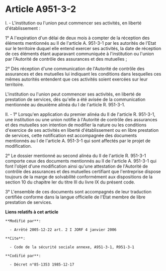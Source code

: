 # Article A951-3-2

I. - L'institution ou l'union peut commencer ses activités, en liberté d'établissement :

1° A l'expiration d'un délai de deux mois à compter de la réception des éléments mentionnés au II de l'article A. 951-3-1 par
les autorités de l'Etat sur le territoire duquel elle entend exercer ses activités, la date de réception de ces éléments
étant auparavant communiquée à l'institution ou l'union par l'Autorité de contrôle des assurances et des mutuelles ;

2° Dès réception d'une communication de l'Autorité de contrôle des assurances et des mutuelles lui indiquant les conditions
dans lesquelles ces mêmes autorités entendent que ces activités soient exercées sur leur territoire.

L'institution ou l'union peut commencer ses activités, en liberté de prestation de services, dès qu'elle a été avisée de la
communication mentionnée au deuxième alinéa du I de l'article R. 951-3-1.

II. - 1° Lorsqu'en application du premier alinéa du II de l'article R. 951-3-1, une institution ou une union notifie à
l'Autorité de contrôle des assurances et des mutuelles son intention de modifier la nature ou les conditions d'exercice de
ses activités en liberté d'établissement ou en libre prestation de services, cette notification est accompagnée des documents
mentionnés au I de l'article A. 951-3-1 qui sont affectés par le projet de modification.

2° Le dossier mentionné au second alinéa du II de l'article R. 951-3-1 comporte ceux des documents mentionnés au II de
l'article A. 951-3-1 qui font l'objet d'une modification ainsi qu'une attestation de l'Autorité de contrôle des assurances et
des mutuelles certifiant que l'entreprise dispose toujours de la marge de solvabilité conformément aux dispositions de la
section 10 du chapitre Ier du titre III du livre IX du présent code.

3° L'ensemble de ces documents sont accompagnés de leur traduction certifiée conforme dans la langue officielle de l'Etat
membre de libre prestation de services.

**Liens relatifs à cet article**

	**Modifié par**:

	  - Arrêté 2005-12-22 art. 2 I JORF 4 janvier 2006

	**Cite**:

	  - Code de la sécurité sociale annexe, A951-3-1, R951-3-1

	**Codifié par**:

	  - Décret n°85-1353 1985-12-17
